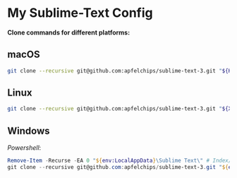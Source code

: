 # My Sublime-Text Config

**Clone commands for different platforms:**

## macOS
```sh
git clone --recursive git@github.com:apfelchips/sublime-text-3.git "${HOME}/Library/Application Support/Sublime Text"
```

## Linux
```sh
git clone --recursive git@github.com:apfelchips/sublime-text-3.git "${XDG_CONFIG_HOME:-$HOME/.config}/sublime-text"
```

## Windows
*Powershell*:
```ps1
Remove-Item -Recurse -EA 0 "${env:LocalAppData}\Sublime Text\" # Index/Cache dir
git clone --recursive git@github.com:apfelchips/sublime-text-3.git "${env:AppData}\Sublime Text"
```

